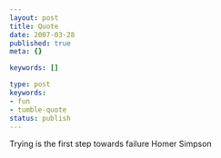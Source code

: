 ```yaml
---
layout: post
title: Quote
date: 2007-03-28
published: true
meta: {}

keywords: []

type: post
keywords:
- fun
- tumble-quote
status: publish
---
```

<!-- blockquote  -->Trying is the first step towards failure<!-- endblockquote  --> Homer Simpson
